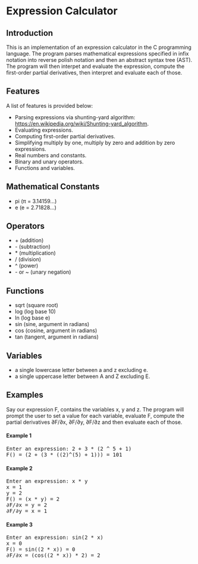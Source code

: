 # Expression Calculator

## Introduction
This is an implementation of an expression calculator in the C programming language. 
The program parses mathematical expressions specified in infix notation into reverse polish notation and then an abstract syntax tree (AST).
The program will then interpet and evaluate the expression, compute the first-order partial derivatives, then interpret and evaluate each of those.

## Features
A list of features is provided below:
* Parsing expressions via shunting-yard algorithm: https://en.wikipedia.org/wiki/Shunting-yard_algorithm.
* Evaluating expressions.
* Computing first-order partial derivatives.
* Simplifying multiply by one, multiply by zero and addition by zero expressions.
* Real numbers and constants.
* Binary and unary operators.
* Functions and variables.

## Mathematical Constants
* pi (π = 3.14159...)
* e  (e = 2.71828...)

## Operators
* \+        (addition) 
* \-        (subtraction)
* \*        (multiplication)
* \/        (division)
* \^        (power)
* \- or \~  (unary negation)

## Functions
* sqrt      (square root)
* log       (log base 10)
* ln        (log base e)
* sin       (sine, argument in radians)
* cos       (cosine, argument in radians)
* tan       (tangent, argument in radians)

## Variables
* a single lowercase letter between a and z excluding e.
* a single uppercase letter between A and Z excluding E.

## Examples
Say our expression F, contains the variables x, y and z. The program will prompt the user to set a value for each variable, evaluate F, compute the partial
derivatives ∂F/∂x, ∂F/∂y, ∂F/∂z and then evaluate each of those.

#### Example 1
<pre>
Enter an expression: 2 + 3 * (2 ^ 5 + 1)
F() = (2 + (3 * ((2)^(5) + 1))) = 101
</pre>

#### Example 2
<pre>
Enter an expression: x * y
x = 1
y = 2
F() = (x * y) = 2
∂F/∂x = y = 2
∂F/∂y = x = 1
</pre>

#### Example 3
<pre>
Enter an expression: sin(2 * x)
x = 0
F() = sin((2 * x)) = 0
∂F/∂x = (cos((2 * x)) * 2) = 2
</pre>
